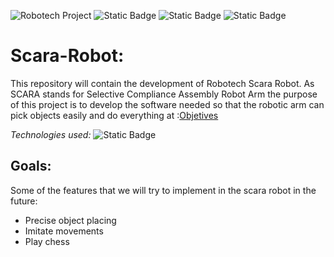 
![Robotech Project](https://github.com/user-attachments/assets/0dacad12-90a4-4bbb-9c01-a09928a7dbbe)
![Static Badge](https://img.shields.io/badge/Version%3A1.0.1-purple?logo=github&logoColor=white)
![Static Badge](https://img.shields.io/badge/JustoDario-white?logo=Github&logoColor=white&label=Contributor&labelColor=blue)
![Static Badge](https://img.shields.io/badge/MarcosMoreno-white?logo=Github&logoColor=white&label=Contributor&labelColor=blue)

# Scara-Robot:
This repository will contain the development of Robotech Scara Robot.
As SCARA stands for  Selective Compliance Assembly Robot Arm the purpose of this project is to develop the software needed so that the robotic arm can pick objects easily and do everything at :[Objetives](#Objetives)

*Technologies used:*
![Static Badge](https://img.shields.io/badge/Arduino-black?logo=arduino&logoColor=blue)

## Goals:
Some of the features that we will try to implement in the scara robot in the future:

* Precise object placing
* Imitate movements
* Play chess
